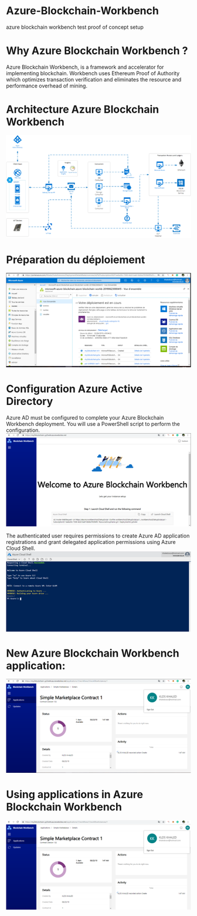 # Azure-Blockchain-Workbench
azure blockchain workbench test proof of concept setup
# Why  Azure Blockchain Workbench ?
Azure Blockchain Workbench, is a framework and accelerator for implementing blockchain. Workbench uses Ethereum Proof of Authority which optimizes transaction verification and eliminates the resource and performance overhead of mining.

# Architecture Azure Blockchain Workbench
![Screenshot](kArchitecture.png)
# Préparation du déploiement
![Screenshot](DeploymentProg.PNG)

# Configuration Azure Active Directory 
Azure AD must be configured to complete your Azure Blockchain Workbench deployment. You will use a PowerShell script to perform the configuration.
![Screenshot](ADConfig.PNG)

The authenticated user requires permissions to create Azure AD application registrations and grant delegated application permissions
using Azure Cloud Shell.
![Screenshot](AzureCloudShell.PNG)
# New Azure Blockchain Workbench application:
![Screenshot](06.PNG)
# Using applications in Azure Blockchain Workbench
![Screenshot](newAPPs.PNG)
